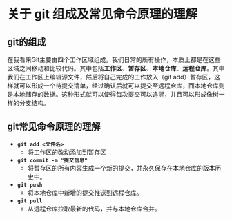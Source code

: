 # 关于 git 组成及常见命令原理的理解
## git的组成
在我看来Git主要由四个工作区域组成。我们日常的所有操作，本质上都是在这些区域之间移动和比较代码。其中包括**工作区**、**暂存区**、**本地仓库**、**远程仓库**。其中我们在工作区上编辑源文件，然后将自己完成的工作放入（git add）暂存区，这样就可以形成一个待提交清单，经过确认后就可以提交至远程仓库，而本地仓库则是本地储存的数据。这种形式就可以使得每次提交可以追溯，并且可以形成像树一样的分支结构。
## git常见命令原理的理解
* **`git add <文件名>`**
    * 将工作区的改动添加到暂存区
* **`git commit -m "提交信息"`**
    * 将暂存区的所有内容生成一个新的提交，并永久保存在本地仓库的版本历史中。
* **`git push`**
    * 将本地仓库中新增的提交推送到远程仓库。
* **`git pull`**
    * 从远程仓库拉取最新的代码，并与本地仓库合并。